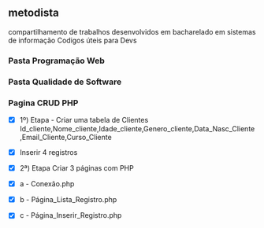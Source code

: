 ## metodista
compartilhamento de trabalhos desenvolvidos em bacharelado em sistemas de informação
Codigos úteis para Devs

### Pasta Programação Web

### Pasta Qualidade de Software

### Pagina CRUD PHP 
- [x] 1º) Etapa - Criar uma tabela de Clientes Id_cliente,Nome_cliente,Idade_cliente,Genero_cliente,Data_Nasc_Cliente,Email_Cliente,Curso_Cliente
- [x] Inserir 4 registros
    
- [x] 2ª) Etapa Criar 3 páginas com PHP 
- [x] a - Conexão.php
- [X] b - Página_Lista_Registro.php
- [X] c - Página_Inserir_Registro.php
